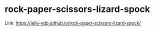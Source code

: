 # rock-paper-scissors-lizard-spock
Link: https://jelle-vdp.github.io/rock-paper-scissors-lizard-spock/
